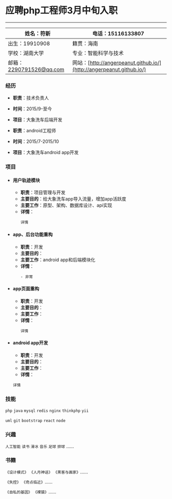 # 应聘php工程师3月中旬入职
---
|姓名：符新 | 电话：15116133807 |
|---|---|
|出生：19910908 |籍贯：海南|
|学校：湖南大学 |专业：智能科学与技术|
|邮箱：<2290791526@qq.com> |网站：[http://angerpeanut.github.io/](http://angerpeanut.github.io/)|


### 经历
- **职责**：技术负责人
- **时间**：2015/9-至今
- **项目**：大象洗车后端开发


- **职责**：android工程师
- **时间**：2015/7-2015/10
- **项目**：大象洗车android app开发

### 项目
- #### 用户轨迹模块
  - **职责**：项目管理与开发
  - **主要目的**：给大象洗车app导入流量，增加app活跃度
  - **主要工作**：原型、架构、数据库设计、api实现
  - **详情**：
    ```
    详情
    ```
- #### app、后台功能重构
  - **职责**：开发
  - **主要目的**：
  - **主要工作**：android app和后端模块化
  - **详情**：
    ```
    - 非常
    ```
- #### app页面重构
  - **职责**：开发
  - **主要目的**：
  - **主要工作**：
  - **详情**：
    ```
    详情
    ```
- #### android app开发
  - **职责**：开发
  - **主要目的**：
  - **主要工作**：
  - **详情**：
  ```
  详情
  ```

### 技能
```php``` ```java``` ```mysql``` ```redis``` ```nginx``` ```thinkphp``` ```yii```

```uml``` ```git``` ```bootstrap``` ```react``` ```node```

### 兴趣
```人工智能``` ```读书``` ```滑冰``` ```音乐``` ```足球``` ```排球``` ……

### 书籍
```《设计模式》``` ```《人月神话》``` ```《黑客与画家》```……

```《失控》``` ```《奇点临近》```……

```《自私的基因》``` ```《裸猿》```……
